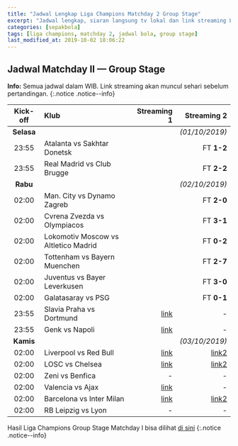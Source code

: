 ```yaml
---
title: "Jadwal Lengkap Liga Champions Matchday 2 Group Stage"
excerpt: "Jadwal lengkap, siaran langsung tv lokal dan link streaming Liga Champions Matchday 2 Group stage" 
categories: [sepakbola]
tags: [liga champions, matchday 2, jadwal bola, group stage]
last_modified_at: 2019-10-02 18:06:22
---
```


## Jadwal Matchday II — Group Stage

**Info:** Semua jadwal dalam WIB. Link streaming akan muncul sehari sebelum pertandingan.
{:.notice .notice--info}

|Kick-off|Klub|Streaming 1|Streaming 2|
|:---:|:---|---:|---:|
|**Selasa**|||_(01/10/2019)_|
|23:55|Atalanta vs Sakhtar Donetsk||FT **1-2**|
|23:55|Real Madrid vs Club Brugge||FT **2-2**|
|**Rabu**|||_(02/10/2019)_|
|02:00|Man. City vs Dynamo Zagreb||FT **2-0**|
|02:00|Cvrena Zvezda vs Olympiacos||FT **3-1**|
|02:00|Lokomotiv Moscow vs Altletico Madrid||FT **0-2**|
|02:00|Tottenham vs Bayern Muenchen||FT **2-7**|
|02:00|Juventus vs Bayer Leverkusen||FT **3-0**|
|02:00|Galatasaray vs PSG||FT **0-1**|
|23:55|Slavia Praha vs Dortmund|[link](https://live.istimiwir.host/slavia-dortmund)|-|
|23:55|Genk vs Napoli|[link](https://live.istimiwir.host/genk-napoli)|-|
|**Kamis**|||_(03/10/2019)_|
|02:00|Liverpool vs Red Bull|[link](/liverpool)|[link2](https://live.istimiwir.host/liv-redbull)
|02:00|LOSC vs Chelsea|[link](/lil-che)|[link2](/lil-che-en)|
|02:00|Zeni vs Benfica|-|-|
|02:00|Valencia vs Ajax|[link](https://live.istimiwir.host/val-ajax)|-|
|02:00|Barcelona vs Inter Milan|[link](https://live.istimiwir.host/fcb-inter)|[link2](https://live.istimiwir.host/fcb-inter-en)|
|02:00|RB Leipzig vs Lyon|-|-|

Hasil Liga Champions Group Stage Matchday I bisa dilihat [di sini](/sepakbola/jadwal-liga-champions-matchday-1-group/)
{:.notice .notice--info}
